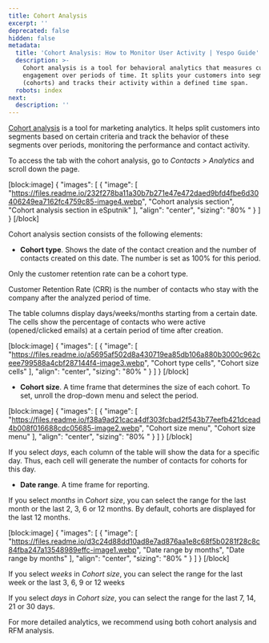 ```yaml
---
title: Cohort Analysis
excerpt: ''
deprecated: false
hidden: false
metadata:
  title: 'Cohort Analysis: How to Monitor User Activity | Yespo Guide'
  description: >-
    Cohort analysis is a tool for behavioral analytics that measures customer
    engagement over periods of time. It splits your customers into segments
    (cohorts) and tracks their activity within a defined time span.
  robots: index
next:
  description: ''
---
```

[Cohort analysis](https://yespo.io/blog/analysis-data-e-marketing-article-3-cohort-analysis-and-ltv) is a tool for marketing analytics. It helps split customers into segments based on certain criteria and track the behavior of these segments over periods, monitoring the performance and contact activity.

To access the tab with the cohort analysis, go to _Contacts > Analytics_ and scroll down the page.

[block:image]
{
  "images": [
    {
      "image": [
        "https://files.readme.io/232f278ba11a30b7b271e47e472daed9bfd4fbe6d30406249ea7162fc4759c85-image4.webp",
        "Cohort analysis section",
        "Cohort analysis section in eSputnik"
      ],
      "align": "center",
      "sizing": "80% "
    }
  ]
}
[/block]


Cohort analysis section consists of the following elements:

- **Cohort type**. Shows the date of the contact creation and the number of contacts created on this date. The number is set as 100% for this period.

Only the customer retention rate can be a cohort type.

Customer Retention Rate (CRR) is the number of contacts who stay with the company after the analyzed period of time.

The table columns display days/weeks/months starting from a certain date. The cells show the percentage of contacts who were active (opened/clicked emails) at a certain period of time after creation.

[block:image]
{
  "images": [
    {
      "image": [
        "https://files.readme.io/a5695af502d8a430719ea85db106a880b3000c962ceee799588a4cbf287144f4-image3.webp",
        "Cohort type cells",
        "Cohort size cells"
      ],
      "align": "center",
      "sizing": "80% "
    }
  ]
}
[/block]


- **Cohort size**. A time frame that determines the size of each cohort. To set, unroll the drop-down menu and select the period.

[block:image]
{
  "images": [
    {
      "image": [
        "https://files.readme.io/f38a9ad21caca4df303fcbad2f543b77eefb421dcead4b008f016688cdc05685-image2.webp",
        "Cohort size menu",
        "Cohort size menu"
      ],
      "align": "center",
      "sizing": "80% "
    }
  ]
}
[/block]


If you select _days_, each column of the table will show the data for a specific day. Thus, each cell will generate the number of contacts for cohorts for this day.

- **Date range**. A time frame for reporting.

If you select _months_ in _Cohort size_, you can select the range for the last month or the last 2, 3, 6 or 12 months. By default, cohorts are displayed for the last 12 months.

[block:image]
{
  "images": [
    {
      "image": [
        "https://files.readme.io/d3c24d88dd10ad8e7ad876aa1e8c68f5b0281f28c8c84fba247a13548989effc-image1.webp",
        "Date range by months",
        "Date range by months"
      ],
      "align": "center",
      "sizing": "80% "
    }
  ]
}
[/block]


If you select _weeks_ in _Cohort size_, you can select the range for the last week or the last 3, 6, 9 or 12 weeks

If you select _days_ in _Cohort size_, you can select the range for the last 7, 14, 21 or 30 days.

For more detailed analytics, we recommend using both cohort analysis and RFM analysis.